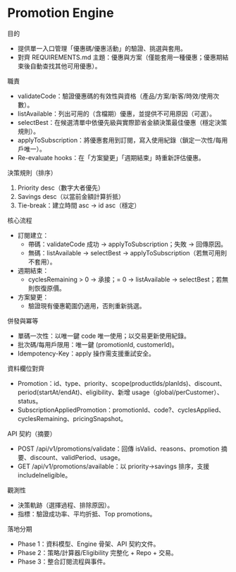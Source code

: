 # Promotion Engine

目的
- 提供單一入口管理「優惠碼/優惠活動」的驗證、挑選與套用。
- 對齊 REQUIREMENTS.md 主題：優惠與方案（僅能套用一種優惠；優惠期結束後自動查找其他可用優惠）。

職責
- validateCode：驗證優惠碼的有效性與資格（產品/方案/新客/時效/使用次數）。
- listAvailable：列出可用的（含檔期）優惠，並提供不可用原因（可選）。
- selectBest：在候選清單中依優先級與實際節省金額決策最佳優惠（穩定決策規則）。
- applyToSubscription：將優惠套用到訂閱，寫入使用紀錄（鎖定一次性/每用戶唯一）。
- Re-evaluate hooks：在「方案變更」「週期結束」時重新評估優惠。

決策規則（排序）
1) Priority desc（數字大者優先）
2) Savings desc（以當前金額計算折抵）
3) Tie-break：建立時間 asc → id asc（穩定）

核心流程
- 訂閱建立：
  - 帶碼：validateCode 成功 → applyToSubscription；失敗 → 回傳原因。
  - 無碼：listAvailable → selectBest → applyToSubscription（若無可用則不套用）。
- 週期結束：
  - cyclesRemaining > 0 → 承接；= 0 → listAvailable → selectBest；若無則恢復原價。
- 方案變更：
  - 驗證現有優惠範圍仍適用，否則重新挑選。

併發與冪等
- 單碼一次性：以唯一鍵 code 唯一使用；以交易更新使用紀錄。
- 批次碼/每用戶限用：唯一鍵 (promotionId, customerId)。
- Idempotency-Key：apply 操作需支援重試安全。

資料欄位對齊
- Promotion：id、type、priority、scope(productIds/planIds)、discount、period(startAt/endAt)、eligibility、新增 usage（global/perCustomer）、status。
- SubscriptionAppliedPromotion：promotionId、code?、cyclesApplied、cyclesRemaining、pricingSnapshot。

API 契約（摘要）
- POST /api/v1/promotions/validate：回傳 isValid、reasons、promotion 摘要、discount、validPeriod、usage。
- GET /api/v1/promotions/available：以 priority→savings 排序，支援 includeIneligible。

觀測性
- 決策軌跡（選擇過程、排除原因）。
- 指標：驗證成功率、平均折抵、Top promotions。

落地分期
- Phase 1：資料模型、Engine 骨架、API 契約文件。
- Phase 2：策略/計算器/Eligibility 完整化 + Repo + 交易。
- Phase 3：整合訂閱流程與事件。

